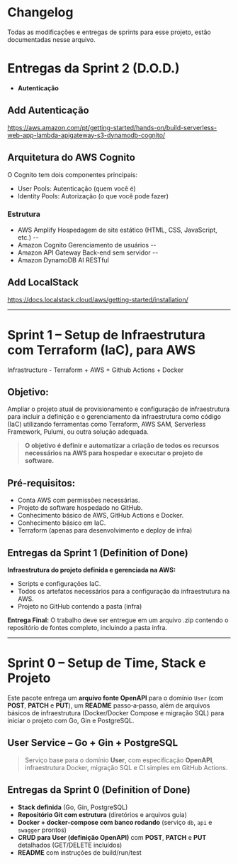 # Changelog

Todas as modificações e entregas de sprints para esse projeto, estão documentadas nesse arquivo.


# Entregas da Sprint 2 (D.O.D.)

* **Autenticação**


## Add Autenticação 

https://aws.amazon.com/pt/getting-started/hands-on/build-serverless-web-app-lambda-apigateway-s3-dynamodb-cognito/

## Arquitetura do AWS Cognito
O Cognito tem dois componentes principais:

* User Pools: Autenticação (quem você é)
* Identity Pools: Autorização (o que você pode fazer)

### Estrutura

* AWS Amplify
Hospedagem de site estático (HTML, CSS, JavaScript, etc.)
--
* Amazon Cognito
Gerenciamento de usuários
--
* Amazon API Gateway
Back-end sem servidor
--
* Amazon DynamoDB
AI RESTful


## Add LocalStack

https://docs.localstack.cloud/aws/getting-started/installation/

---

# **Sprint 1 – Setup de Infraestrutura com Terraform (IaC), para AWS**

Infrastructure - Terraform + AWS + Github Actions + Docker

## Objetivo:
Ampliar o projeto atual de provisionamento e configuração de infraestrutura para incluir a definição e o gerenciamento da infraestrutura como código (IaC) utilizando ferramentas como Terraform, AWS SAM, Serverless Framework, Pulumi, ou outra solução adequada.

> **O objetivo é definir e automatizar a criação de todos os recursos necessários na AWS para hospedar e executar o projeto de software.**

## Pré-requisitos:
* Conta AWS com permissões necessárias.
* Projeto de software hospedado no GitHub.
* Conhecimento básico de AWS, GitHub Actions e Docker.
* Conhecimento básico em IaC.
* Terraform (apenas para desenvolvimento e deploy de infra)

## Entregas da Sprint 1 (Definition of Done)

**Infraestrutura do projeto definida e gerenciada na AWS:**
* Scripts e configurações IaC.
* Todos os artefatos necessários para a configuração da infraestrutura na AWS.
* Projeto no GitHub contendo a pasta (infra)

**Entrega Final:**
O trabalho deve ser entregue em um arquivo .zip contendo o repositório de fontes completo, incluindo a pasta infra.

---

# **Sprint 0 – Setup de Time, Stack e Projeto**

Este pacote entrega um **arquivo fonte OpenAPI** para o domínio `User` (com **POST**, **PATCH** e **PUT**), um **README** passo‑a‑passo, além de arquivos básicos de infraestrutura (Docker/Docker Compose e migração SQL) para iniciar o projeto com Go, Gin e PostgreSQL.

## User Service – Go + Gin + PostgreSQL

> Serviço base para o domínio **User**, com especificação **OpenAPI**, infraestrutura Docker, migração SQL e CI simples em GitHub Actions.

## Entregas da Sprint 0 (Definition of Done)

* **Stack definida** (Go, Gin, PostgreSQL)
* **Repositório Git com estrutura** (diretórios e arquivos guia)
* **Docker + docker-compose com banco rodando** (serviço `db`, `api` e `swagger` prontos)
* **CRUD para User (definição OpenAPI)** com **POST**, **PATCH** e **PUT** detalhados (GET/DELETE incluídos)
* **README** com instruções de build/run/test